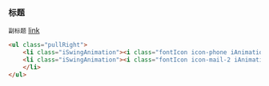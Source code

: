 ### 标题
`副标题`
[link](http://www.baidu.com)
``` html
<ul class="pullRight">
    <li class="iSwingAnimation"><i class="fontIcon icon-phone iAnimation">&#xe8bf;</i>0555-2110415</li>
    <li class="iSwingAnimation"><i class="fontIcon icon-mail-2 iAnimation">&#xea45;</i><a href="mailto:administrator@163.com">administrator@163.com</a>
    </li>
</ul>
```
